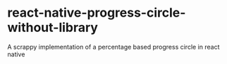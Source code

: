 # react-native-progress-circle-without-library
A scrappy implementation of a percentage based progress circle in react native
